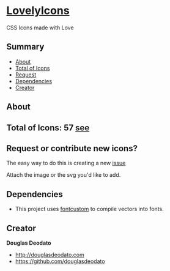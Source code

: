 # [LovelyIcons](http://www.douglasdeodato.com/lovelyicons)

CSS Icons made with Love

## Summary 

- [About](#about)
- [Total of Icons](#totaloficons)
- [Request](#request)
- [Dependencies](#dependencies)
- [Creator](#creator)


## About


## Total of Icons: 57 [see](icons.md)


## Request or contribute new icons?

The easy way to do this is creating a new [issue](https://github.com/douglasdeodato/lovely-icons/issues/new?title=Icon%20Request:%20li-)

Attach the image or the svg you'd like to add.


## Dependencies ##
* This project uses [fontcustom](https://github.com/FontCustom/fontcustom) to compile vectors into fonts.




## Creator

**Douglas Deodato**

- <http://douglasdeodato.com>
- <https://github.com/douglasdeodato>